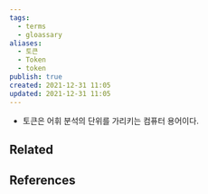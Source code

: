 ```yaml
---
tags:
  - terms
  - gloassary
aliases:
  - 토큰
  - Token
  - token
publish: true
created: 2021-12-31 11:05
updated: 2021-12-31 11:05
---
```


- 토큰은 어휘 분석의 단위를 가리키는 컴퓨터 용어이다.

## Related

## References

